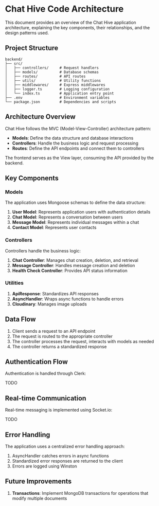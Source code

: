 # Chat Hive Code Architecture

This document provides an overview of the Chat Hive application architecture, explaining the key components, their relationships, and the design patterns used.

## Project Structure

```
backend/
├── src/
│   ├── controllers/     # Request handlers
│   ├── models/          # Database schemas
│   ├── routes/          # API routes
│   ├── utils/           # Utility functions
│   ├── middlewares/     # Express middlewares
│   ├── logger.ts        # Logging configuration
│   └── index.ts         # Application entry point
├── .env                 # Environment variables
└── package.json         # Dependencies and scripts
```

## Architecture Overview

Chat Hive follows the MVC (Model-View-Controller) architecture pattern:

- **Models**: Define the data structure and database interactions
- **Controllers**: Handle the business logic and request processing
- **Routes**: Define the API endpoints and connect them to controllers

The frontend serves as the View layer, consuming the API provided by the backend.

## Key Components

### Models

The application uses Mongoose schemas to define the data structure:

1. **User Model**: Represents application users with authentication details
2. **Chat Model**: Represents a conversation between users
3. **Message Model**: Represents individual messages within a chat
4. **Contact Model**: Represents user contacts

### Controllers

Controllers handle the business logic:

1. **Chat Controller**: Manages chat creation, deletion, and retrieval
2. **Message Controller**: Handles message creation and deletion
3. **Health Check Controller**: Provides API status information

### Utilities

1. **ApiResponse**: Standardizes API responses
2. **AsyncHandler**: Wraps async functions to handle errors
3. **Cloudinary**: Manages image uploads

## Data Flow

1. Client sends a request to an API endpoint
2. The request is routed to the appropriate controller
3. The controller processes the request, interacts with models as needed
4. The controller returns a standardized response

## Authentication Flow

Authentication is handled through Clerk:

TODO

## Real-time Communication

Real-time messaging is implemented using Socket.io:

TODO

## Error Handling

The application uses a centralized error handling approach:

1. AsyncHandler catches errors in async functions
2. Standardized error responses are returned to the client
3. Errors are logged using Winston

## Future Improvements

1. **Transactions**: Implement MongoDB transactions for operations that modify multiple documents